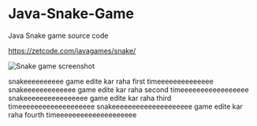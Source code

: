 # Java-Snake-Game
Java Snake game source code

https://zetcode.com/javagames/snake/  

![Snake game screenshot](snake.png)

snakeeeeeeeeee game edite kar raha first timeeeeeeeeeeeeee
snakeeeeeeeeeeeee game edite kar raha second timeeeeeeeeeeeeeeeee
snakeeeeeeeeeeeeeeee game edite kar raha third timeeeeeeeeeeeeeeeeeee
snakeeeeeeeeeeeeeeeeeeee game edite kar raha fourth timeeeeeeeeeeeeeeeeeeee
